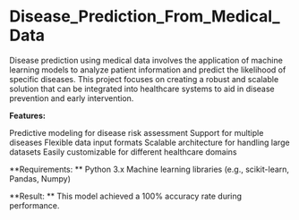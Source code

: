 # Disease_Prediction_From_Medical_Data

Disease prediction using medical data involves the application of machine learning models to analyze patient information and predict the likelihood of specific diseases. This project focuses on creating a robust and scalable solution that can be integrated into healthcare systems to aid in disease prevention and early intervention.

**Features:**

Predictive modeling for disease risk assessment
Support for multiple diseases
Flexible data input formats
Scalable architecture for handling large datasets
Easily customizable for different healthcare domains

**Requirements:
**
Python 3.x
Machine learning libraries (e.g., scikit-learn, Pandas, Numpy)

**Result:
**
This model achieved a 100% accuracy rate during performance.
